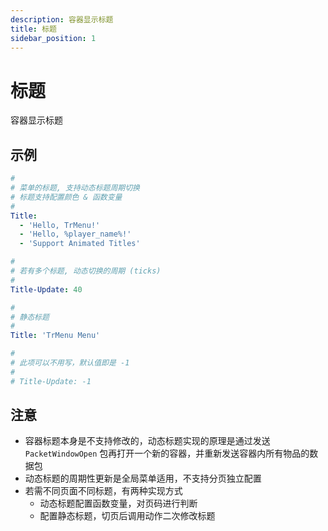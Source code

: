 ```yaml
---
description: 容器显示标题
title: 标题
sidebar_position: 1
---
```


# 标题

容器显示标题

## 示例

```yaml
#
# 菜单的标题, 支持动态标题周期切换
# 标题支持配置颜色 & 函数变量
#
Title:
  - 'Hello, TrMenu!'
  - 'Hello, %player_name%!'
  - 'Support Animated Titles'

#
# 若有多个标题, 动态切换的周期 (ticks)
#
Title-Update: 40
```

```yaml
#
# 静态标题
#
Title: 'TrMenu Menu'

#
# 此项可以不用写，默认值即是 -1
#
# Title-Update: -1
```

## 注意

* 容器标题本身是不支持修改的，动态标题实现的原理是通过发送  `PacketWindowOpen` 包再打开一个新的容器，并重新发送容器内所有物品的数据包
* 动态标题的周期性更新是全局菜单适用，不支持分页独立配置
* 若需不同页面不同标题，有两种实现方式
  * 动态标题配置函数变量，对页码进行判断
  * 配置静态标题，切页后调用动作二次修改标题

